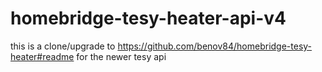 # homebridge-tesy-heater-api-v4
this is a clone/upgrade to https://github.com/benov84/homebridge-tesy-heater#readme for the newer tesy api
